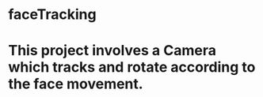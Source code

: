 # faceTracking
# This project involves a Camera which tracks and rotate according to the face movement.
